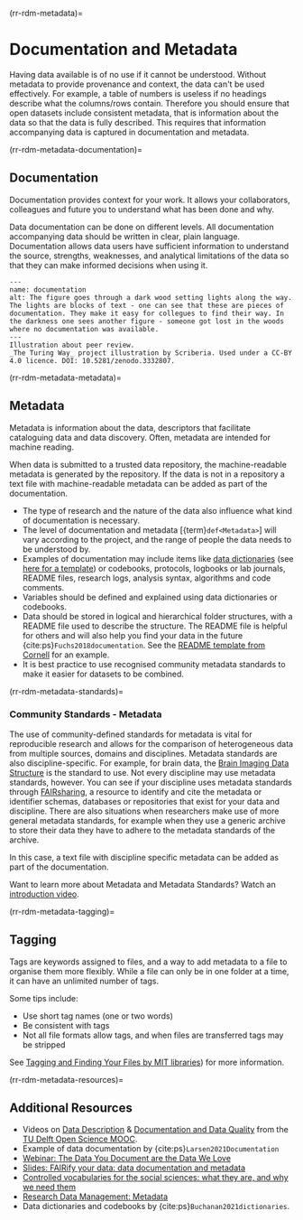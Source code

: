 (rr-rdm-metadata)=
# Documentation and Metadata

Having data available is of no use if it cannot be understood. Without metadata to provide provenance and context, the data can't be used effectively.
For example, a table of numbers is useless if no headings describe what the columns/rows contain.
Therefore you should ensure that open datasets include consistent metadata, that is information about the data so that the data is fully described.
This requires that information accompanying data is captured in documentation and metadata. 

(rr-rdm-metadata-documentation)=
## Documentation
Documentation provides context for your work. 
It allows your collaborators, colleagues and future you to understand what has been done and why.

Data documentation can be done on different levels. 
All documentation accompanying data should be written in clear, plain language. 
Documentation allows data users have sufficient information to understand the source, strengths, weaknesses, and analytical limitations of the data so that they can make informed decisions when using it. 

```{figure} ../../figures/documentation.*
---
name: documentation
alt: The figure goes through a dark wood setting lights along the way. The lights are blocks of text - one can see that these are pieces of documentation. They make it easy for collegues to find their way. In the darkness one sees another figure - someone got lost in the woods where no documentation was available.
---
Illustration about peer review.
_The Turing Way_ project illustration by Scriberia. Used under a CC-BY 4.0 licence. DOI: 10.5281/zenodo.3332807.
```

(rr-rdm-metadata-metadata)=
## Metadata

Metadata is information about the data, descriptors that facilitate cataloguing data and data discovery. 
Often, metadata are intended for machine reading.

When data is submitted to a trusted data repository, the machine-readable metadata is generated by the repository. 
If the data is not in a repository a text file with machine-readable metadata can be added as part of the documentation.

- The type of research and the nature of the data also influence what kind of documentation is necessary. 
- The level of documentation and metadata [{term}`def<Metadata>`] will vary according to the project, and the range of people the data needs to be understood by.
- Examples of documentation may include items like [data dictionaries](https://help.osf.io/hc/en-us/articles/360019739054-How-to-Make-a-Data-Dictionary) (see [here for a template](https://data.nal.usda.gov/data-dictionary-blank-template)) or codebooks, protocols, logbooks or lab journals, README files, research logs, analysis syntax, algorithms and code comments.  
- Variables should be defined and explained using data dictionaries or codebooks.
- Data should be stored in logical and hierarchical folder structures, with a README file used to describe the structure.
The README file is helpful for others and will also help you find your data in the future {cite:ps}`Fuchs2018documentation`.
See the [README template from Cornell](https://cornell.app.box.com/v/ReadmeTemplate) for an example.
- It is best practice to use recognised community metadata standards to make it easier for datasets to be combined.


(rr-rdm-metadata-standards)=
### Community Standards - Metadata
The use of community-defined standards for metadata is vital for reproducible research and allows for the comparison of heterogeneous data from multiple sources, domains and disciplines.
Metadata standards are also discipline-specific.
For example, for brain data, the [Brain Imaging Data Structure](https://doi.org/10.25504/FAIRsharing.rd1j6t) is the standard to use.
Not every discipline may use metadata standards, however.
You can see if your discipline uses metadata standards through [FAIRsharing](https://fairsharing.org/), a resource to identify and cite the metadata or identifier schemas, databases or repositories that exist for your data and discipline. 
There are also situations when researchers make use of more general metadata standards, for example when they use a generic archive to store their data they have to adhere to the metadata standards of the archive. 

In this case, a text file with discipline specific metadata can be added as part of the documentation.

Want to learn more about Metadata and Metadata Standards? Watch an [introduction video](https://commons.esipfed.org/node/1422).


(rr-rdm-metadata-tagging)=
## Tagging

Tags are keywords assigned to files, and a way to add metadata to a file to organise them more flexibly.
While a file can only be in one folder at a time, it can have an unlimited number of tags. 

Some tips include:
- Use short tag names (one or two words)
- Be consistent with tags
- Not all file formats allow tags, and when files are transferred tags may be stripped

See [Tagging and Finding Your Files by MIT libraries](https://libguides.mit.edu/metadataTools)) for more information. 

(rr-rdm-metadata-resources)=
## Additional Resources
- Videos on [Data Description](https://www.youtube.com/watch?v=sg3P_V8PIes) & [Documentation and Data Quality](https://www.youtube.com/watch?v=3ByfQWDcavg) from the [TU Delft Open Science MOOC](https://online-learning.tudelft.nl/courses/open-science-sharing-your-research-with-the-world/).
- Example of data documentation by {cite:ps}`Larsen2021Documentation`
- [Webinar: The Data You Document are the Data We Love](https://youtu.be/SoFxBN-Jnbg?t=1133)
- [Slides: FAIRify your data: data documentation and metadata](https://osf.io/wbr7t/)
- [Controlled vocabularies for the social sciences: what they are, and why we need them](https://odissei-data.nl/en/2022/10/controlled-vocabularies-for-the-social-sciences-what-they-are-and-why-we-need-them/)
- [Research Data Management: Metadata](https://libguides.ucd.ie/data/metadata)
- Data dictionaries and codebooks by {cite:ps}`Buchanan2021dictionaries`.
